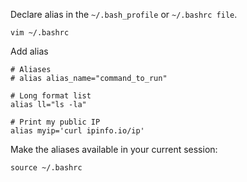 Declare alias in the `~/.bash_profile` or `~/.bashrc file`.
```
vim ~/.bashrc
```

Add alias
```
# Aliases
# alias alias_name="command_to_run"

# Long format list
alias ll="ls -la"

# Print my public IP
alias myip='curl ipinfo.io/ip'

```

Make the aliases available in your current session:
```
source ~/.bashrc
```
